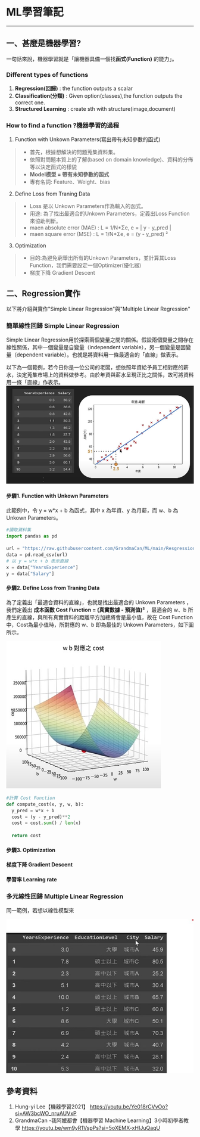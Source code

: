 # ML學習筆記
---
## 一、甚麼是機器學習?
一句話來說，機器學習就是「讓機器具備一個找**函式(Function)** 的能力」。
### Different types of functions
1. **Regression(回歸)** : the function outputs a scalar
2. **Classification(分類)** : Given option(classes),the function outputs the correct one.
3. **Structured Learning** : create sth with structure(image,document)
### How to find a function ?機器學習的過程

1. Function with Unkown Parameters(寫出帶有未知參數的函式)
>- 首先，根據想解決的問題蒐集資料集。
>- 依照對問題本質上的了解(based on domain knowledge)、資料的分佈等以決定函式的樣貌
>- **Model模型 = 帶有未知參數的函式**
>- 專有名詞: Feature、Weight、bias
2. Define Loss from Traning Data
>- Loss 是以 Unkown Parameters作為輸入的函式。
>- 用途: 為了找出最適合的Unkown Parameters，定義出Loss Function來協助判斷。
>- maen absolute error (MAE) : L = 1/N*&Sigma;e, e = | y - y_pred |
>- maen square error (MSE) : L = 1/N*&Sigma;e, e =  (y - y_pred) &sup2;

3. Optimization 
>- 目的:為避免窮舉出所有的Unkown Parameters，並計算其Loss Function，我們需要設定一個Optimizer(優化器)
>- 梯度下降 Gradient Descent

## 二、Regression實作
以下將介紹與實作"Simple Linear Regression"與"Multiple Linear Regression"
### 簡單線性回歸 Simple Linear Regression
Simple Linear Regression用於探索兩個變量之間的關係。假設兩個變量之間存在線性關係，其中一個變量是自變量（independent variable），另一個變量是因變量（dependent variable）。也就是將資料用一條最適合的「直線」做表示。

以下為一個範例，若今日你是一位公司的老闆，想依照年資給予員工相對應的薪水，決定蒐集市場上的資料做參考。由於年資與薪水呈現正比之關係，故可將資料用一條「直線」作表示。
![slr-example.jpg](../images/ml/slr-example.jpg)

#### 步驟1. Function with Unkown Parameters
此範例中，令 y = w*x + b 為函式，其中 x 為年資、y 為月薪，而 w、b 為 Unkown Parameters。
```python
#讀取資料集
import pandas as pd

url = "https://raw.githubusercontent.com/GrandmaCan/ML/main/Resgression/Salary_Data.csv"
data = pd.read_csv(url)
# 以 y = w*x + b 表示直線
x = data["YearsExperience"]
y = data["Salary"]
```
#### 步驟2. Define Loss from Traning Data
為了定義出「最適合資料的直線」，也就是找出最適合的 Unkown Parameters ，我們定義出 **成本函數 Cost Function = (真實數據 - 預測值)&sup2;** ，最適合的 w、b 所產生的直線，與所有真實資料的距離平方加總將會是最小值，故在 Cost Function 中，Cost為最小值時，所對應的 w、b 即為最佳的 Unkown Parameters，如下圖所示。

![cost-function.jpg](../images/ml/cost-function.jpg)
```python
#計算 Cost Function
def compute_cost(x, y, w, b):
  y_pred = w*x + b
  cost = (y - y_pred)**2
  cost = cost.sum() / len(x)

  return cost
```
#### 步驟3. Optimization

#### 梯度下降 Gradient Descent
#### 學習率 Learning rate
### 多元線性回歸 Multiple Linear Regression
同一範例，若想以線性模型來

![mlr-example.jpg](../images/ml/mlr-example.jpg)
## 參考資料
1. Hung-yi Lee【機器學習2021】 https://youtu.be/Ye018rCVvOo?si=AW3bcWO_nruAUVxP
2. GrandmaCan -我阿嬤都會【機器學習 Machine Learning】3小時初學者教學 https://youtu.be/wm9yR1VspPs?si=5oXEMX-xHIJuQaqU